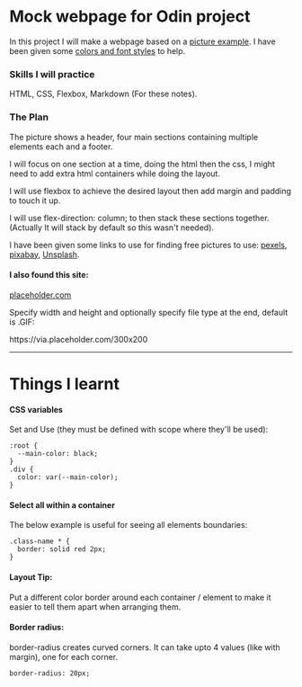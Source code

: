 # Mock webpage for Odin project

In this project I will make a webpage based on a [picture example](https://cdn.statically.io/gh/TheOdinProject/curriculum/main/foundations/html_css/project/odin-project.png). I have been given some [colors and font styles](https://cdn.statically.io/gh/TheOdinProject/curriculum/main/foundations/html_css/project/colors_and_stuff.png) to help.

### Skills I will practice

HTML, CSS, Flexbox, Markdown (For these notes).

### The Plan

The picture shows a header, four main sections containing multiple elements each and a footer.

I will focus on one section at a time, doing the html then the css, I might need to add extra html containers while doing the layout.

I will use flexbox to achieve the desired layout then add margin and padding to touch it up.

I will use flex-direction: column; to then stack these sections together. (Actually It will stack by default so this wasn't needed).

I have been given some links to use for finding free pictures to use:
[pexels](https://www.pexels.com/), [pixabay](https://pixabay.com/), [Unsplash](https://unsplash.com/).

#### I also found this site:

[placeholder.com](https://placeholder.com/)

Specify width and height and optionally specify file type at the end, default is .GIF:

https[]()://via.placeholder.com/300x200

---
# Things I learnt

#### CSS variables

Set and Use (they must be defined with scope where they'll be used):
```
:root {
  --main-color: black;
}
.div {
  color: var(--main-color);
}
```

#### Select all within a container

The below example is useful for seeing all elements boundaries:

    .class-name * {
      border: solid red 2px;
    }

#### Layout Tip:

Put a different color border around each container / element to make it easier to tell them apart when arranging them.

#### Border radius:

border-radius creates curved corners. It can take upto 4 values (like with margin), one for each corner.

    border-radius: 20px;
